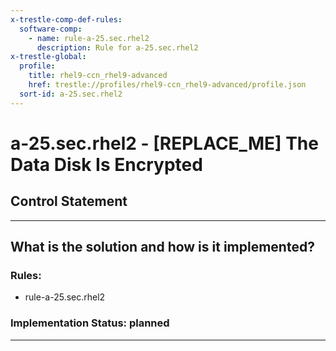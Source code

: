 ```yaml
---
x-trestle-comp-def-rules:
  software-comp:
    - name: rule-a-25.sec.rhel2
      description: Rule for a-25.sec.rhel2
x-trestle-global:
  profile:
    title: rhel9-ccn_rhel9-advanced
    href: trestle://profiles/rhel9-ccn_rhel9-advanced/profile.json
  sort-id: a-25.sec.rhel2
---
```


# a-25.sec.rhel2 - \[REPLACE_ME\] The Data Disk Is Encrypted

## Control Statement

______________________________________________________________________

## What is the solution and how is it implemented?

<!-- For implementation status enter one of: implemented, partial, planned, alternative, not-applicable -->

<!-- Note that the list of rules under ### Rules: is read-only and changes will not be captured after assembly to JSON -->

<!-- Add control implementation description here for control: a-25.sec.rhel2 -->

### Rules:

  - rule-a-25.sec.rhel2

### Implementation Status: planned

______________________________________________________________________
